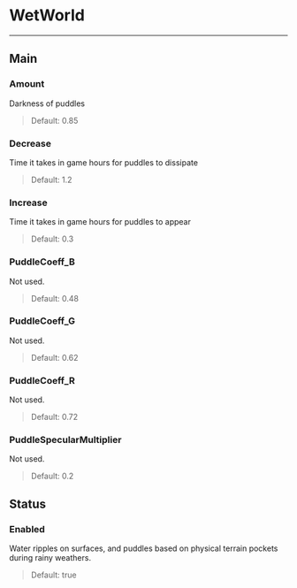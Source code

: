 # WetWorld

---

## Main

### Amount

 Darkness of puddles

>Default: 0.85

### Decrease

 Time it takes in game hours for puddles to dissipate

>Default: 1.2

### Increase

 Time it takes in game hours for puddles to appear

>Default: 0.3

### PuddleCoeff_B

 Not used.

>Default: 0.48

### PuddleCoeff_G

 Not used.

>Default: 0.62

### PuddleCoeff_R

 Not used.

>Default: 0.72

### PuddleSpecularMultiplier

 Not used.

>Default: 0.2

## Status

### Enabled

 Water ripples on surfaces, and puddles based on physical terrain pockets during rainy weathers.

>Default: true
